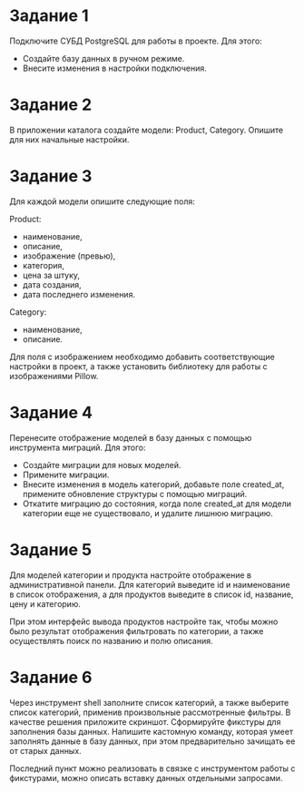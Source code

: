 # Задание 1
Подключите СУБД PostgreSQL для работы в проекте. Для этого:
- Создайте базу данных в ручном режиме.
- Внесите изменения в настройки подключения.

# Задание 2
В приложении каталога создайте модели: Product, Category.
Опишите для них начальные настройки.

# Задание 3
Для каждой модели опишите следующие поля:

Product:
- наименование,
- описание,
- изображение (превью),
- категория,
- цена за штуку,
- дата создания,
- дата последнего изменения.

Category:
- наименование,
- описание.

Для поля с изображением необходимо добавить соответствующие настройки в проект, 
а также установить библиотеку для работы с изображениями Pillow.

# Задание 4
Перенесите отображение моделей в базу данных с помощью инструмента миграций. Для этого:

- Создайте миграции для новых моделей.
- Примените миграции.
- Внесите изменения в модель категорий, добавьте поле created_at, примените обновление структуры с помощью миграций.
- Откатите миграцию до состояния, когда поле created_at для модели категории еще не существовало, и удалите лишнюю миграцию.


# Задание 5
Для моделей категории и продукта настройте отображение в административной панели. 
Для категорий выведите id и наименование в список отображения, а для продуктов 
выведите в список id, название, цену и категорию.

При этом интерфейс вывода продуктов настройте так, чтобы можно было результат 
отображения фильтровать по категории, а также осуществлять поиск по названию и 
полю описания.

# Задание 6
Через инструмент shell заполните список категорий, а также выберите список категорий, 
применив произвольные рассмотренные фильтры. В качестве решения приложите скриншот. 
Сформируйте фикстуры для заполнения базы данных. Напишите кастомную команду, которая 
умеет заполнять данные в базу данных, при этом предварительно зачищать ее от старых данных.

Последний пункт можно реализовать в связке с инструментом работы с фикстурами, 
можно описать вставку данных отдельными запросами.